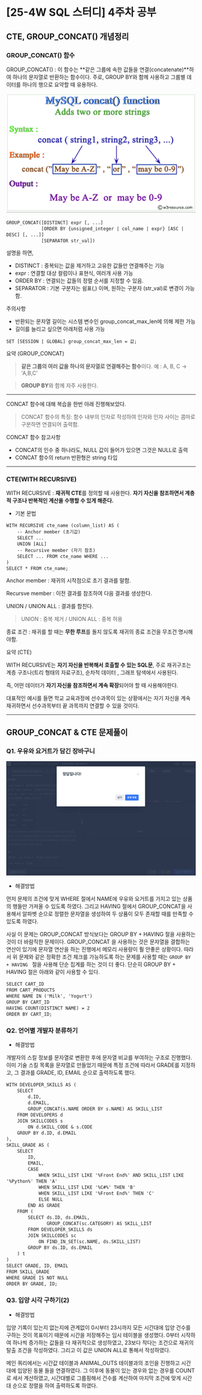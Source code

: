 # [25-4W SQL 스터디] 4주차 공부 

## CTE, GROUP_CONCAT() 개념정리

### GROUP_CONCAT() 함수 

GROUP_CONCAT() : 이 함수는 **같은 그룹에 속한 값들을 연결(concatenate)**하여 하나의 문자열로 반환하는 함수이다. 주로, GROUP BY와 함께 사용하고 그룹별 데이터를 하나의 행으로 요약할 때 유용하다. 

<!-- concat 이미지 첨가 -->
![alt text](../../image/Week4_1.png)



~~~mysql
GROUP_CONCAT([DISTINCT] expr [, ...]
             [ORDER BY {unsigned_integer | col_name | expr} [ASC | DESC] [, ...]]
             [SEPARATOR str_val])
~~~

설명을 하면, 

- DISTINCT : 중복되는 값을 제거하고 고유한 값들만 연결해주는 기능 
- expr : 연결할 대상 컬럼이나 표현식, 여러개 사용 가능
- ORDER BY : 연결되는 값들의 정렬 순서를 지정할 수 있음.
- SEPARATOR : 기본 구분자는 쉼표(,) 이며, 원하는 구분자 (str_val)로 변경이 가능함.  



주의사항

- 반환되는 문자열 길이는 시스템 변수인 group_concat_max_len에 의해 제한 가능
- 길이를 늘리고 싶으면 아래처럼 사용 가능

~~~mysql
SET [SESSION | GLOBAL] group_concat_max_len = 값;
~~~



요약 (GROUP_CONCAT) 

> **같은 그룹의 여러 값을 하나의 문자열로 연결해주는 함수**이다. 예 : A, B, C -> 'A,B,C'

> **GROUP BY**와 함께 자주 사용한다. 



---

CONCAT 함수에 대해 복습을 한번 아래 진행해보았다. 

> CONCAT 함수의 특징: 함수 내부의 인자로 작성하여 인자와 인자 사이는 콤마로 구분하면 연결되어 출력함.

CONCAT 함수 참고사항

- CONCAT의 인수 중 하나라도, NULL 값이 들어가 있으면 그것은 NULL로 출력
- CONCAT 함수의 return 반환형은 string 타입 



---

### CTE(WITH RECURSIVE)

WITH RECURSIVE : **재귀적 CTE**를 정의할 때 사용한다. **자기 자신을 참조하면서 계층적 구조나 반복적인 계산을 수행할 수 있게 해준다.**

- 기본 문법

~~~mysql
WITH RECURSIVE cte_name (column_list) AS (
    -- Anchor member (초기값)
    SELECT ...
    UNION [ALL]
    -- Recursive member (자기 참조)
    SELECT ... FROM cte_name WHERE ...
)
SELECT * FROM cte_name;
~~~

Anchor member : 재귀의 시작점으로 초기 결과를 말함.

Recursve member : 이전 결과를 참조하여 다음 결과를 생성한다.

UNION / UNION ALL : 결과를 합친다. 

> UNION : 중복 제거 / UNION ALL : 중복 허용

종료 조건 : 재귀를 할 때는 **무한 루프**를 돌지 않도록 재귀의 종료 조건을 무조건 명시해야함. 



요약 (CTE)

WITH RECURSIVE는 **자기 자신을 반복해서 호출할 수 있는 SQL문**, 주로 재귀구조는 계층 구조나(트리 형태의 자료구조), 순차적 데이터 , 그래프 탐색에서 사용된다. 

즉, 어떤 데이터가 **자기 자신을 참조하면서 계속 확장**되어야 할 때 사용해야한다.

대표적인 예시를 들면 학교 교육과정에 선수과목이 있는 상황에서는 자기 자신을 계속 재귀하면서 선수과목부터 끝 과목까지 연결할 수 있을 것이다. 



---

## GROUP_CONCAT & CTE 문제풀이

### Q1. 우유와 요거트가 담긴 장바구니

<!-- Q1 답 -->

![alt text](../../image/Week4_2.png)




- 해결방법

먼저 문제의 조건에 맞게 WHERE 절에서 NAME에 우유와 요거트를 가지고 있는 상품의 행들만 가져올 수 있도록 하였다. 그리고 HAVING 절에서 GROUP_CONCAT을 사용해서 알파벳 순으로 정렬한 문자열을 생성하여 두 상품이 모두 존재할 때를 만족할 수 있도록 하였다. 

사실 이 문제는 GROUP_CONCAT 방식보다는 GROUP BY + HAVING 절을 사용하는 것이 더 바람직한 문제이다. GROUP_CONCAT 을 사용하는 것은 문자열을 결합하는 연산이 있기에 문자열 연산을 하는 진행에서 메모리 사용량이 훨 안좋은 상황이다. 따라서 위 문제와 같은 정확한 조건 체크를 가능하도록 하는 문제를 사용할 때는 `GROUP BY + HAVING ` 절을 사용해 단순 집계를 하는 것이 더 좋다. 단순히 GROUP BY + HAVING 절은 아래와 같이 사용할 수 있다. 

~~~mysql
SELECT CART_ID
FROM CART_PRODUCTS
WHERE NAME IN ('Milk', 'Yogurt')
GROUP BY CART_ID
HAVING COUNT(DISTINCT NAME) = 2
ORDER BY CART_ID;
~~~



### Q2. 언어별 개발자 분류하기 

- 해결방법

개발자의 스킬 정보를 문자열로 변환한 후에 문자열 비교를 부여하는 구조로 진행했다. 이미 기술 스킬 목록을 문자열로 만들었기 때문에 특정 조건에 따라서 GRADE를 지정하고, 그 결과를 GRADE, ID, EMAIL 순으로 출력하도록 했다. 

~~~mysql
WITH DEVELOPER_SKILLS AS (
    SELECT
        d.ID,
        d.EMAIL,
        GROUP_CONCAT(s.NAME ORDER BY s.NAME) AS SKILL_LIST
    FROM DEVELOPERS d
    JOIN SKILLCODES s
        ON d.SKILL_CODE & s.CODE
    GROUP BY d.ID, d.EMAIL
),
SKILL_GRADE AS (
    SELECT
        ID,
        EMAIL,
        CASE
            WHEN SKILL_LIST LIKE '%Front End%' AND SKILL_LIST LIKE '%Python%' THEN 'A'
            WHEN SKILL_LIST LIKE '%C#%' THEN 'B'
            WHEN SKILL_LIST LIKE '%Front End%' THEN 'C'
            ELSE NULL
        END AS GRADE
    FROM (
        SELECT ds.ID, ds.EMAIL, 
               GROUP_CONCAT(sc.CATEGORY) AS SKILL_LIST
        FROM DEVELOPER_SKILLS ds
        JOIN SKILLCODES sc
            ON FIND_IN_SET(sc.NAME, ds.SKILL_LIST)
        GROUP BY ds.ID, ds.EMAIL
    ) t
)
SELECT GRADE, ID, EMAIL
FROM SKILL_GRADE
WHERE GRADE IS NOT NULL
ORDER BY GRADE, ID;
~~~



### Q3. 입양 시각 구하기(2) 

<!-- Q3 답 -->





- 해결방법 

입양 기록이 있는지 없는지에 관계없이 0시부터 23시까지 모든 시간대에 입양 건수를 구하는 것이 목표이기 때문에 시간을 저장해주는 임시 테이블을 생성했다. 0부터 시작하여 하나씩 증가하는 값들을 다 재귀적으로 생성하였고, 23보다 작다는 조건으로 재귀의 탈출 조건을 작성하였다. 그리고 이 값은 UNION ALL로 통해서 작성하였다. 

메인 쿼리에서는 시간값 테이블과 ANIMAL_OUTS 테이블과의 조인을 진행하고 시간대에 입양된 동물 들을 연결하였다. 그 이후에 동물이 있는 경우와 없는 경우를 COUNT로 세서 계산하였고, 시간대별로 그룹핑해서 건수를 계산하여 마지막 조건에 맞게 시간대 순으로 정렬을 하여 출력하도록 하였다. 
